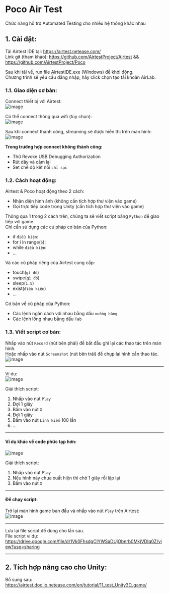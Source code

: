 # Poco Air Test

Chức năng hỗ trợ Automated Testing cho nhiều hệ thống khác nhau

## 1. Cài đặt:
Tải Airtest IDE tại: https://airtest.netease.com/  
Link git (tham khảo): https://github.com/AirtestProject/Airtest && https://github.com/AirtestProject/Poco 

Sau khi tải về, run file AirtestIDE.exe (Windows) để khởi động.  
Chương trình sẽ yêu cầu đăng nhập, hãy click chọn tạo tải khoản AirLab.  

### 1.1. Giao diện cơ bản:

Connect thiết bị với Airtest:  
![image](images/poco/adb_wired.png)  

Có thể connect thông qua wifi (tùy chọn):  
![image](images/poco/adb_remote.png)  

Sau khi connect thành công, streaming sẽ được hiển thị trên màn hình:  
![image](images/poco/adb_connected.png)  

**Trong trường hợp connect không thành công:**
- Thử Revoke USB Debugging Authorization
- Rút dây và cắm lại
- Set chế độ kết nối `chỉ sạc`

### 1.2. Cách hoạt động:
Airtest & Poco hoạt động theo 2 cách:
- Nhận diện hình ảnh (không cần tích hợp thư viện vào game)
- Gọi trực tiếp code trong Unity (cần tích hợp thư viện vào game)

Thông qua 1 trong 2 cách trên, chúng ta sẽ viết script bằng `Python` để giao tiếp với game.  
Chỉ cần sử dụng các cú pháp cơ bản của Python:
- if `điều kiện`:
- for i in range(`5`):
- while `điều kiện`:
- ...

Và các cú pháp riêng của Airtest cung cấp:
- touch(`gì đó`)
- swipe(`gì đó`)
- sleep(`1.5`)
- exist(`điều kiện`)
- ...

Cơ bản về cú pháp của Python:
- Các lệnh ngăn cách với nhau bằng dấu `xuống hàng`
- Các lệnh lồng nhau bằng dấu `Tab`

### 1.3. Viết script cơ bản:

Nhấp vào nút `Record` (nút bên phải) để bắt đầu ghi lại các thao tác trên màn hình.  
Hoặc nhấp vào nút `Screenshot` (nút bên trái) để chụp lại hình cần thao tác.  
![image](images/poco/record_btn.png)

---

Ví dụ:  
![image](images/poco/script_sample.png)

Giải thích script:
1. Nhấp vào nút `Play`
2. Đợi 1 giây
3. Bấm vào nút `X`
4. Đợi 1 giây
5. Bấm vào nút `Lính kiếm` 100 lần
6. ...

---

#### Ví dụ khác về code phức tạp hơn:  
![image](images/poco/script_sample_2.png)

Giải thích script:
1. Nhấp vào nút `Play`
2. Nếu hình này chưa xuất hiện thì chờ 1 giây rồi lặp lại
3. Bấm vào nút `X`

---

#### Để chạy script:
Trở lại màn hình game ban đầu và nhấp vào nút `Play` trên Airtest:  
![image](images/poco/play_btn.png)

---

Lưu lại file script để dùng cho lần sau.  
File script ví dụ: https://drive.google.com/file/d/1Vk0FhsdgCIYWSaDUjObnrb0MkjVDIq0Z/view?usp=sharing

---

## 2. Tích hợp nâng cao cho Unity:
Bổ sung sau: https://airtest.doc.io.netease.com/en/tutorial/11_test_Unity3D_game/
